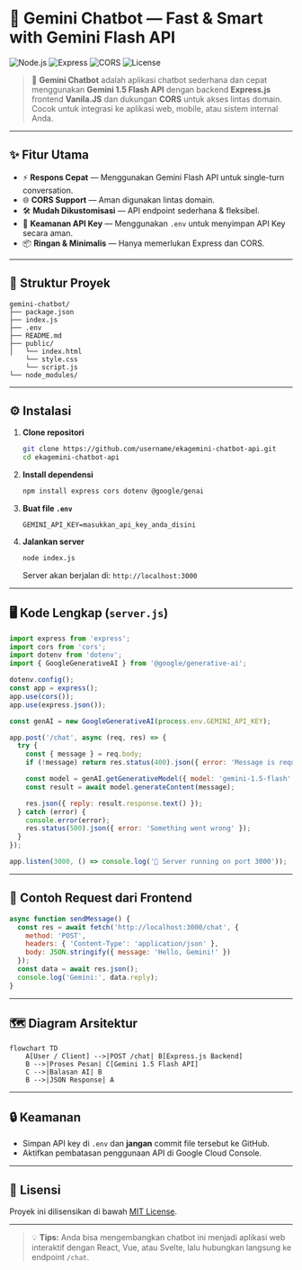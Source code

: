 # 💬 Gemini Chatbot — Fast & Smart with Gemini Flash API

![Node.js](https://img.shields.io/badge/Node.js-18+-green)
![Express](https://img.shields.io/badge/Express.js-4.x-blue)
![CORS](https://img.shields.io/badge/CORS-enabled-orange)
![License](https://img.shields.io/badge/License-MIT-purple)

> 🚀 **Gemini Chatbot** adalah aplikasi chatbot sederhana dan cepat menggunakan **Gemini 1.5 Flash API** dengan backend **Express.js**  frontend **Vanila.JS** dan dukungan **CORS** untuk akses lintas domain.  
> Cocok untuk integrasi ke aplikasi web, mobile, atau sistem internal Anda.

---

## ✨ Fitur Utama

- ⚡ **Respons Cepat** — Menggunakan Gemini Flash API untuk single-turn conversation.
- 🌐 **CORS Support** — Aman digunakan lintas domain.
- 🛠 **Mudah Dikustomisasi** — API endpoint sederhana & fleksibel.
- 🔐 **Keamanan API Key** — Menggunakan `.env` untuk menyimpan API Key secara aman.
- 📦 **Ringan & Minimalis** — Hanya memerlukan Express dan CORS.

---

## 📂 Struktur Proyek

```
gemini-chatbot/
├── package.json
├── index.js
├── .env
├── README.md
├── public/
│   └── index.html
    └── style.css
    └── script.js
└── node_modules/
```

---

## ⚙️ Instalasi

1. **Clone repositori**
   ```bash
   git clone https://github.com/username/ekagemini-chatbot-api.git
   cd ekagemini-chatbot-api
   ```

2. **Install dependensi**
   ```bash
   npm install express cors dotenv @google/genai
   ```

3. **Buat file `.env`**
   ```env
   GEMINI_API_KEY=masukkan_api_key_anda_disini
   ```

4. **Jalankan server**
   ```bash
   node index.js
   ```
   Server akan berjalan di: `http://localhost:3000`

---

## 🖥 Kode Lengkap (`server.js`)

```javascript
import express from 'express';
import cors from 'cors';
import dotenv from 'dotenv';
import { GoogleGenerativeAI } from '@google/generative-ai';

dotenv.config();
const app = express();
app.use(cors());
app.use(express.json());

const genAI = new GoogleGenerativeAI(process.env.GEMINI_API_KEY);

app.post('/chat', async (req, res) => {
  try {
    const { message } = req.body;
    if (!message) return res.status(400).json({ error: 'Message is required' });

    const model = genAI.getGenerativeModel({ model: 'gemini-1.5-flash' });
    const result = await model.generateContent(message);

    res.json({ reply: result.response.text() });
  } catch (error) {
    console.error(error);
    res.status(500).json({ error: 'Something went wrong' });
  }
});

app.listen(3000, () => console.log('🚀 Server running on port 3000'));
```

---

## 📡 Contoh Request dari Frontend

```javascript
async function sendMessage() {
  const res = await fetch('http://localhost:3000/chat', {
    method: 'POST',
    headers: { 'Content-Type': 'application/json' },
    body: JSON.stringify({ message: 'Hello, Gemini!' })
  });
  const data = await res.json();
  console.log('Gemini:', data.reply);
}
```

---

## 🗺 Diagram Arsitektur

```mermaid
flowchart TD
    A[User / Client] -->|POST /chat| B[Express.js Backend]
    B -->|Proses Pesan| C[Gemini 1.5 Flash API]
    C -->|Balasan AI| B
    B -->|JSON Response| A
```

---

## 🔒 Keamanan

- Simpan API key di `.env` dan **jangan** commit file tersebut ke GitHub.
- Aktifkan pembatasan penggunaan API di Google Cloud Console.

---

## 📜 Lisensi

Proyek ini dilisensikan di bawah [MIT License](LICENSE).

---

> 💡 **Tips:** Anda bisa mengembangkan chatbot ini menjadi aplikasi web interaktif dengan React, Vue, atau Svelte, lalu hubungkan langsung ke endpoint `/chat`.
